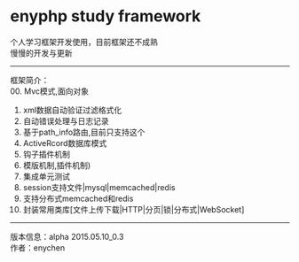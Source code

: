 # enyphp study framework

个人学习框架开发使用，目前框架还不成熟<br/>
慢慢的开发与更新<br/>

---------------------------------------------------
框架简介：<br/>
00. Mvc模式,面向对象<br/>
01. xml数据自动验证过滤格式化<br/>
02. 自动错误处理与日志记录<br/>
03. 基于path_info路由,目前只支持这个<br/>
04. ActiveRcord数据库模式<br/>
05. 钩子插件机制<br/>
06. 模版机制,插件机制)<br/>
07. 集成单元测试<br/>
08. session支持文件|mysql|memcached|redis<br/>
09. 支持分布式memcached和redis<br/>
10. 封装常用类库[文件上传下载|HTTP|分页|锁|分布式|WebSocket]<br/>

---------------------------------------------------
版本信息：alpha 2015.05.10_0.3<br/>
作者：enychen<br/>
